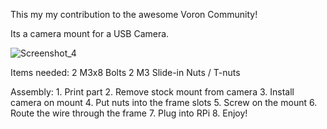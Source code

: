 This my my contribution to the awesome Voron Community!

Its a camera mount for a USB Camera.

![Screenshot_4](https://user-images.githubusercontent.com/54855101/126408342-3fb0ea8e-ef64-45e4-821c-6806f4884df7.jpg)


Items needed:
2 M3x8 Bolts
2 M3 Slide-in Nuts / T-nuts


Assembly:
          1. Print part
          2. Remove stock mount from camera
          3. Install camera on mount
          4. Put nuts into the frame slots
          5. Screw on the mount
          6. Route the wire through the frame
          7. Plug into RPi
          8. Enjoy!
